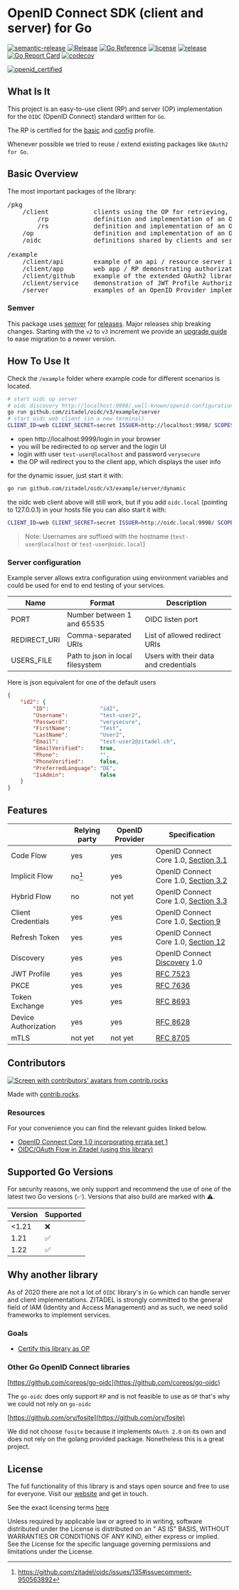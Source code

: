 # OpenID Connect SDK (client and server) for Go

[![semantic-release](https://img.shields.io/badge/%20%20%F0%9F%93%A6%F0%9F%9A%80-semantic--release-e10079.svg)](https://github.com/semantic-release/semantic-release)
[![Release](https://github.com/zitadel/oidc/workflows/Release/badge.svg)](https://github.com/zitadel/oidc/actions)
[![Go Reference](https://pkg.go.dev/badge/github.com/zitadel/oidc/v3.svg)](https://pkg.go.dev/github.com/zitadel/oidc/v3)
[![license](https://badgen.net/github/license/zitadel/oidc/)](https://github.com/zitadel/oidc/blob/master/LICENSE)
[![release](https://badgen.net/github/release/zitadel/oidc/stable)](https://github.com/zitadel/oidc/releases)
[![Go Report Card](https://goreportcard.com/badge/github.com/zitadel/oidc/v3)](https://goreportcard.com/report/github.com/zitadel/oidc/v3)
[![codecov](https://codecov.io/gh/zitadel/oidc/branch/main/graph/badge.svg)](https://codecov.io/gh/zitadel/oidc)

[![openid_certified](https://cloud.githubusercontent.com/assets/1454075/7611268/4d19de32-f97b-11e4-895b-31b2455a7ca6.png)](https://openid.net/certification/)

## What Is It

This project is an easy-to-use client (RP) and server (OP) implementation for the `OIDC` (OpenID Connect) standard written for `Go`.

The RP is certified for the [basic](https://www.certification.openid.net/plan-detail.html?public=true&plan=uoprP0OO8Z4Qo) and [config](https://www.certification.openid.net/plan-detail.html?public=true&plan=AYSdLbzmWbu9X) profile.

Whenever possible we tried to reuse / extend existing packages like `OAuth2 for Go`.

## Basic Overview

The most important packages of the library:
<pre>
/pkg
    /client            clients using the OP for retrieving, exchanging and verifying tokens
        /rp            definition and implementation of an OIDC Relying Party (client)
        /rs            definition and implementation of an OAuth Resource Server (API)
    /op                definition and implementation of an OIDC OpenID Provider (server)
    /oidc              definitions shared by clients and server

/example
    /client/api        example of an api / resource server implementation using token introspection
    /client/app        web app / RP demonstrating authorization code flow using various authentication methods (code, PKCE, JWT profile)
    /client/github     example of the extended OAuth2 library, providing an HTTP client with a reuse token source
    /client/service    demonstration of JWT Profile Authorization Grant
    /server            examples of an OpenID Provider implementations (including dynamic) with some very basic login UI
</pre>


### Semver

This package uses [semver](https://semver.org/) for [releases](https://github.com/zitadel/oidc/releases). Major releases ship breaking changes. Starting with the `v2` to `v3` increment we provide an [upgrade guide](UPGRADING.md) to ease migration to a newer version.

## How To Use It

Check the `/example` folder where example code for different scenarios is located.

```bash
# start oidc op server
# oidc discovery http://localhost:9998/.well-known/openid-configuration
go run github.com/zitadel/oidc/v3/example/server
# start oidc web client (in a new terminal)
CLIENT_ID=web CLIENT_SECRET=secret ISSUER=http://localhost:9998/ SCOPES="openid profile" PORT=9999 go run github.com/zitadel/oidc/v3/example/client/app
```

- open http://localhost:9999/login in your browser
- you will be redirected to op server and the login UI
- login with user `test-user@localhost` and password `verysecure`
- the OP will redirect you to the client app, which displays the user info

for the dynamic issuer, just start it with:
```bash
go run github.com/zitadel/oidc/v3/example/server/dynamic
```
the oidc web client above will still work, but if you add `oidc.local` (pointing to 127.0.0.1) in your hosts file you can also start it with:
```bash
CLIENT_ID=web CLIENT_SECRET=secret ISSUER=http://oidc.local:9998/ SCOPES="openid profile" PORT=9999 go run github.com/zitadel/oidc/v3/example/client/app
```

> Note: Usernames are suffixed with the hostname (`test-user@localhost` or `test-user@oidc.local`)

### Server configuration

Example server allows extra configuration using environment variables and could be used for end to
end testing of your services.

| Name          | Format                               | Description                           |
|---------------|--------------------------------------|---------------------------------------|
| PORT          | Number between 1 and 65535           | OIDC listen port                      |
| REDIRECT_URI  | Comma-separated URIs                 | List of allowed redirect URIs         |
| USERS_FILE    | Path to json in local filesystem     | Users with their data and credentials |

Here is json equivalent for one of the default users
```json
{
    "id2": {
        "ID":                "id2",
        "Username":          "test-user2",
        "Password":          "verysecure",
        "FirstName":         "Test",
        "LastName":          "User2",
        "Email":             "test-user2@zitadel.ch",
        "EmailVerified":     true,
        "Phone":             "",
        "PhoneVerified":     false,
        "PreferredLanguage": "DE",
        "IsAdmin":           false
    }
}
```

## Features

|                      | Relying party | OpenID Provider | Specification                             |
| -------------------- | ------------- | --------------- | ----------------------------------------- |
| Code Flow            | yes           | yes             | OpenID Connect Core 1.0, [Section 3.1][1] |
| Implicit Flow        | no[^1]        | yes             | OpenID Connect Core 1.0, [Section 3.2][2] |
| Hybrid Flow          | no            | not yet         | OpenID Connect Core 1.0, [Section 3.3][3] |
| Client Credentials   | yes           | yes             | OpenID Connect Core 1.0, [Section 9][4]   |
| Refresh Token        | yes           | yes             | OpenID Connect Core 1.0, [Section 12][5]  |
| Discovery            | yes           | yes             | OpenID Connect [Discovery][6] 1.0         |
| JWT Profile          | yes           | yes             | [RFC 7523][7]                             |
| PKCE                 | yes           | yes             | [RFC 7636][8]                             |
| Token Exchange       | yes           | yes             | [RFC 8693][9]                             |
| Device Authorization | yes           | yes             | [RFC 8628][10]                            |
| mTLS                 | not yet       | not yet         | [RFC 8705][11]                            |

[1]: <https://openid.net/specs/openid-connect-core-1_0.html#CodeFlowAuth> "3.1. Authentication using the Authorization Code Flow"
[2]: <https://openid.net/specs/openid-connect-core-1_0.html#ImplicitFlowAuth> "3.2. Authentication using the Implicit Flow"
[3]: <https://openid.net/specs/openid-connect-core-1_0.html#HybridFlowAuth> "3.3. Authentication using the Hybrid Flow"
[4]: <https://openid.net/specs/openid-connect-core-1_0.html#ClientAuthentication> "9. Client Authentication"
[5]: <https://openid.net/specs/openid-connect-core-1_0.html#RefreshTokens> "12. Using Refresh Tokens"
[6]: <https://openid.net/specs/openid-connect-discovery-1_0.html> "OpenID Connect Discovery 1.0 incorporating errata set 1"
[7]: <https://www.rfc-editor.org/rfc/rfc7523.html> "JSON Web Token (JWT) Profile for OAuth 2.0 Client Authentication and Authorization Grants"
[8]: <https://www.rfc-editor.org/rfc/rfc7636.html> "Proof Key for Code Exchange by OAuth Public Clients"
[9]: <https://www.rfc-editor.org/rfc/rfc8693.html> "OAuth 2.0 Token Exchange"
[10]: <https://www.rfc-editor.org/rfc/rfc8628.html> "OAuth 2.0 Device Authorization Grant"
[11]: <https://www.rfc-editor.org/rfc/rfc8705.html> "OAuth 2.0 Mutual-TLS Client Authentication and Certificate-Bound Access Tokens"

## Contributors

<a href="https://github.com/zitadel/oidc/graphs/contributors">
  <img src="https://contrib.rocks/image?repo=zitadel/oidc" alt="Screen with contributors' avatars from contrib.rocks" />
</a>

Made with [contrib.rocks](https://contrib.rocks).

### Resources

For your convenience you can find the relevant guides linked below.

- [OpenID Connect Core 1.0 incorporating errata set 1](https://openid.net/specs/openid-connect-core-1_0.html)
- [OIDC/OAuth Flow in Zitadel (using this library)](https://zitadel.com/docs/guides/integrate/login-users)

## Supported Go Versions

For security reasons, we only support and recommend the use of one of the latest two Go versions (:white_check_mark:).
Versions that also build are marked with :warning:.

| Version | Supported          |
| ------- | ------------------ |
| <1.21   | :x:                |
| 1.21    | :white_check_mark: |
| 1.22    | :white_check_mark: |

## Why another library

As of 2020 there are not a lot of `OIDC` library's in `Go` which can handle server and client implementations. ZITADEL is strongly committed to the general field of IAM (Identity and Access Management) and as such, we need solid frameworks to implement services.

### Goals

- [Certify this library as OP](https://openid.net/certification/#OPs)

### Other Go OpenID Connect libraries

[https://github.com/coreos/go-oidc](https://github.com/coreos/go-oidc)

The `go-oidc` does only support `RP` and is not feasible to use as `OP` that's why we could not rely on `go-oidc`

[https://github.com/ory/fosite](https://github.com/ory/fosite)

We did not choose `fosite` because it implements `OAuth 2.0` on its own and does not rely on the golang provided package. Nonetheless this is a great project.

## License

The full functionality of this library is and stays open source and free to use for everyone. Visit
our [website](https://zitadel.com) and get in touch.

See the exact licensing terms [here](LICENSE)

Unless required by applicable law or agreed to in writing, software distributed under the License is distributed on an "
AS IS" BASIS, WITHOUT WARRANTIES OR CONDITIONS OF ANY KIND, either express or implied. See the License for the specific
language governing permissions and limitations under the License.


[^1]: https://github.com/zitadel/oidc/issues/135#issuecomment-950563892
